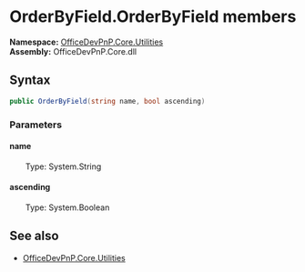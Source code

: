 # OrderByField.OrderByField members 
  

**Namespace:** [OfficeDevPnP.Core.Utilities](OfficeDevPnP.Core.Utilities.md)  
**Assembly:** OfficeDevPnP.Core.dll  
## Syntax
```C#
public OrderByField(string name, bool ascending)
```
### Parameters
#### name  
&emsp;&emsp;Type: System.String  
#### ascending  
&emsp;&emsp;Type: System.Boolean  
## See also
- [OfficeDevPnP.Core.Utilities](OfficeDevPnP.Core.Utilities.md)
